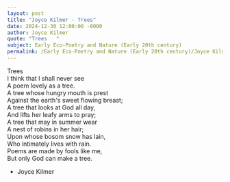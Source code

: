 ```yaml
---
layout: post
title: "Joyce Kilmer - Trees"
date: 2024-12-30 12:00:00 -0000
author: Joyce Kilmer
quote: "Trees   "
subject: Early Eco-Poetry and Nature (Early 20th century)
permalink: /Early Eco-Poetry and Nature (Early 20th century)/Joyce Kilmer/Joyce Kilmer - Trees
---
```


Trees   
I think that I shall never see  
A poem lovely as a tree.  
A tree whose hungry mouth is prest  
Against the earth's sweet flowing breast;  
A tree that looks at God all day,  
And lifts her leafy arms to pray;  
A tree that may in summer wear  
A nest of robins in her hair;  
Upon whose bosom snow has lain,  
Who intimately lives with rain.  
Poems are made by fools like me,  
But only God can make a tree.

- Joyce Kilmer
